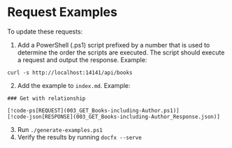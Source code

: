 # Request Examples

To update these requests:

1. Add a PowerShell (.ps1) script prefixed by a number that is used to determine the order the scripts are executed. The script should execute a request and output the response. Example:
```
curl -s http://localhost:14141/api/books
```

2. Add the example to `index.md`. Example:
```
### Get with relationship

[!code-ps[REQUEST](003_GET_Books-including-Author.ps1)]
[!code-json[RESPONSE](003_GET_Books-including-Author_Response.json)]
```

3. Run `./generate-examples.ps1`
4. Verify the results by running `docfx --serve`
